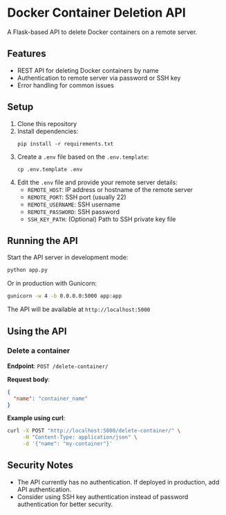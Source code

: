 # Docker Container Deletion API

A Flask-based API to delete Docker containers on a remote server.

## Features

- REST API for deleting Docker containers by name
- Authentication to remote server via password or SSH key
- Error handling for common issues

## Setup

1. Clone this repository
2. Install dependencies:
   ```
   pip install -r requirements.txt
   ```
3. Create a `.env` file based on the `.env.template`:
   ```
   cp .env.template .env
   ```
4. Edit the `.env` file and provide your remote server details:
   - `REMOTE_HOST`: IP address or hostname of the remote server
   - `REMOTE_PORT`: SSH port (usually 22)
   - `REMOTE_USERNAME`: SSH username
   - `REMOTE_PASSWORD`: SSH password
   - `SSH_KEY_PATH`: (Optional) Path to SSH private key file

## Running the API

Start the API server in development mode:

```bash
python app.py
```

Or in production with Gunicorn:

```bash
gunicorn -w 4 -b 0.0.0.0:5000 app:app
```

The API will be available at `http://localhost:5000`

## Using the API

### Delete a container

**Endpoint**: `POST /delete-container/`

**Request body**:
```json
{
  "name": "container_name"
}
```

**Example using curl**:
```bash
curl -X POST "http://localhost:5000/delete-container/" \
     -H "Content-Type: application/json" \
     -d '{"name": "my-container"}'
```

## Security Notes

- The API currently has no authentication. If deployed in production, add API authentication.
- Consider using SSH key authentication instead of password authentication for better security. 
